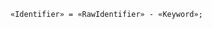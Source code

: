 <!-- This file is generated automatically by infrastructure scripts. Please don't edit by hand. -->

<!-- markdownlint-disable first-line-h1 -->

```{ .ebnf .slang-ebnf #Identifier }
«Identifier» = «RawIdentifier» - «Keyword»;
```
